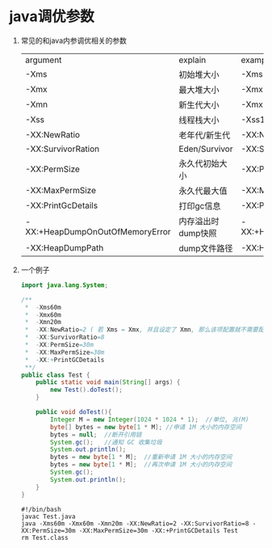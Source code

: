 java调优参数
===============

1. 常见的和java内参调优相关的参数
    <table>
        <tbody>
            <tr>
                <td>argument</td>
                <td>explain</td>
                <td>example</td>
            </tr>
            <tr>
                <td>-Xms</td>
                <td>初始堆大小</td>
                <td>-Xms256m</td>
            </tr>
            <tr>
                <td>-Xmx</td>
                <td>最大堆大小</td>
                <td>-Xmx512m</td>
            </tr>
            <tr>
                <td>-Xmn</td>
                <td>新生代大小</td>
                <td>-Xmx128m</td>
            </tr>
            <tr>
                <td>-Xss</td>
                <td>线程栈大小</td>
                <td>-Xss1m</td>
            </tr>
            <tr>
                <td>-XX:NewRatio</td>
                <td>老年代/新生代</td>
                <td>-XX:NewRatio=2</td>
            </tr>
            <tr>
                <td>-XX:SurvivorRation</td>
                <td>Eden/Survivor</td>
                <td>-XX:SurvivorRation=8</td>
            </tr>
            <tr>
                <td>-XX:PermSize</td>
                <td>永久代初始大小</td>
                <td>-XX:PermSize=20m</td>
            </tr>
            <tr>
                <td>-XX:MaxPermSize</td>
                <td>永久代最大值</td>
                <td>-XX:MaxPermSize=50m</td>
            </tr>
            <tr>
                <td>-XX:PrintGcDetails</td>
                <td>打印gc信息</td>
                <td>-XX:PrintGcDetails</td>
            </tr>
            <tr>
                <td>-XX:+HeapDumpOnOutOfMemoryError</td>
                <td>内存溢出时dump快照</td>
                <td>-XX:+HeapDumpOnOutOfMemoryError</td>
            </tr>
            <tr>
                <td>-XX:HeapDumpPath</td>
                <td>dump文件路径</td>
                <td>-XX:HeapDumpPath=/tmp/dump</td>
            </tr>
        </tbody>
    </table>

2. 一个例子
    ```java
    import java.lang.System;

    /**
     *  -Xms60m
     *  -Xmx60m
     *  -Xmn20m
     *  -XX:NewRatio=2 ( 若 Xms = Xmx, 并且设定了 Xmn, 那么该项配置就不需要配置了 )
     *  -XX:SurvivorRatio=8
     *  -XX:PermSize=30m
     *  -XX:MaxPermSize=30m
     *  -XX:+PrintGCDetails
     **/
    public class Test {
        public static void main(String[] args) {
            new Test().doTest();
        }

        public void doTest(){
            Integer M = new Integer(1024 * 1024 * 1);  //单位, 兆(M)
            byte[] bytes = new byte[1 * M]; //申请 1M 大小的内存空间
            bytes = null;  //断开引用链
            System.gc();   //通知 GC 收集垃圾
            System.out.println();
            bytes = new byte[1 * M];  //重新申请 1M 大小的内存空间
            bytes = new byte[1 * M];  //再次申请 1M 大小的内存空间
            System.gc();
            System.out.println();
        }
    }
    ```
    ```shell
    #!/bin/bash
    javac Test.java
    java -Xms60m -Xmx60m -Xmn20m -XX:NewRatio=2 -XX:SurvivorRatio=8 -XX:PermSize=30m -XX:MaxPermSize=30m -XX:+PrintGCDetails Test
    rm Test.class
    ```
